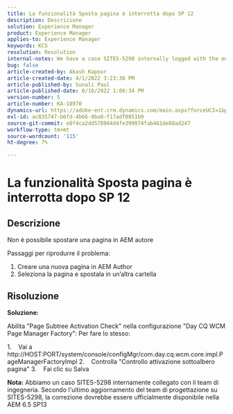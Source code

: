 ```yaml
---
title: La funzionalità Sposta pagina è interrotta dopo SP 12
description: Descrizione
solution: Experience Manager
product: Experience Manager
applies-to: Experience Manager
keywords: KCS
resolution: Resolution
internal-notes: We have a case SITES-5298 internally logged with the engineering team. As per the latest update from the engineering team on SITES-5298, The fix should be officially available in AEM 6.5 SP13
bug: false
article-created-by: Akash Kapoor
article-created-date: 4/1/2022 3:23:36 PM
article-published-by: Sunali Paul
article-published-date: 8/16/2022 1:06:34 PM
version-number: 5
article-number: KA-18970
dynamics-url: https://adobe-ent.crm.dynamics.com/main.aspx?forceUCI=1&pagetype=entityrecord&etn=knowledgearticle&id=f80317b1-cfb1-ec11-9840-0022480bdaa1
exl-id: ac835747-b6fd-4b66-9ba8-f17adf0851b9
source-git-commit: e8f4ca2dd578944d4fe399074fab461de88ad247
workflow-type: tm+mt
source-wordcount: '115'
ht-degree: 7%

---
```


# La funzionalità Sposta pagina è interrotta dopo SP 12

## Descrizione


Non è possibile spostare una pagina in AEM autore

Passaggi per riprodurre il problema:
1. Creare una nuova pagina in AEM Author
2. Seleziona la pagina e spostala in un’altra cartella


## Risoluzione


<b>Soluzione: </b>

Abilita &quot;Page Subtree Activation Check&quot; nella configurazione &quot;Day CQ WCM Page Manager Factory&quot;: Per fare lo stesso:

1.    Vai a http://HOST:PORT/system/console/configMgr/com.day.cq.wcm.core.impl.PageManagerFactoryImpl 2.    Controlla &quot;Controllo attivazione sottoalbero pagina&quot; 3.    Fai clic su Salva

<b>Nota:</b> Abbiamo un caso SITES-5298 internamente collegato con il team di ingegneria.
Secondo l&#39;ultimo aggiornamento del team di progettazione su SITES-5298, la correzione dovrebbe essere ufficialmente disponibile nella AEM 6.5 SP13
